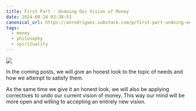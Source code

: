 ```yaml
---
title: First Part - Undoing Our Vision of Money
date: 2024-08-24 03:38:53
canonical_url: https://anrodriguez.substack.com/p/first-part-undoing-our-vision-of-moneyhtml
tags:
  - money
  - philosophy
  - spirituality
---
```

![](https://siran.github.io/assets/a_new_vision_on_money/dispelling-illusions.png)

In the coming posts, we will give an honest look to the topic of needs and how we attempt to satisfy them.

As the same time we give it an honest look, we will also be applying correctives to undo our current vision of money. This way our mind will be more open and willing to accepting an entirely new vision.

